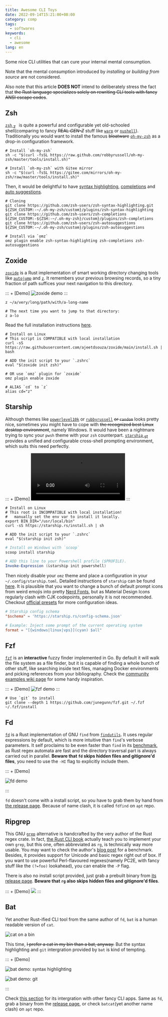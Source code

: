 ```yaml
---
title: Awesome CLI Toys
date: 2022-09-14T15:21:00+08:00
category: comp
tags:
  - softwares
keywords:
  - cli
  - awesome
lang: en
---
```


Some nice CLI utilities that can cure your internal mental consumption.

<!-- more -->

Note that the mental consumption introduced by *installing* or *building from source* are not considered.

Also note that this article **DOES NOT** intend to deliberately stress the fact that ~~the Rust language specializes solely on rewriting CLI tools with fancy ANSI escape codes~~.

## Zsh

[`zsh` <img src="https://www.zsh.org/color_vertical_icon.png" alt="zsh" style="display: inline; height: 1em; vertical-align: sub;">](http://www.zsh.org/) is quite a powerful and configurable yet old-schooled shell(comparing to fancy ~~REAL *GEN-Z*~~ stuff like [`warp`](https://www.warp.dev/) or [`nushell`](https://www.nushell.sh/)). Traditionally you would want to install the famous ~~bloatware~~ [`oh-my-zsh`](https://ohmyz.sh/) as a drop-in configuration framework.

```shell
# Install `oh-my-zsh`
sh -c "$(curl -fsSL https://raw.github.com/robbyrussell/oh-my-zsh/master/tools/install.sh)"

# Install `oh-my-zsh` with Gitee mirror
sh -c "$(curl -fsSL https://gitee.com/mirrors/oh-my-zsh/raw/master/tools/install.sh)"
```

 Then, it would be delightful to have [syntax highlighting](https://github.com/zsh-users/zsh-syntax-highlighting), [completions](https://github.com/zsh-users/zsh-completions) and [auto suggestions](https://github.com/zsh-users/zsh-autosuggestions).

```shell
# Cloning
git clone https://github.com/zsh-users/zsh-syntax-highlighting.git ${ZSH_CUSTOM:-~/.oh-my-zsh/custom}/plugins/zsh-syntax-highlighting
git clone https://github.com/zsh-users/zsh-completions ${ZSH_CUSTOM:-${ZSH:-~/.oh-my-zsh}/custom}/plugins/zsh-completions
git clone https://github.com/zsh-users/zsh-autosuggestions ${ZSH_CUSTOM:-~/.oh-my-zsh/custom}/plugins/zsh-autosuggestions

# Install via `omz`
omz plugin enable zsh-syntax-highlighting zsh-completions zsh-autosuggestions
```

## Zoxide

[`zoxide`](https://github.com/ajeetdsouza/zoxide) is a Rust implementation of smart working directory changing tools like [`autojump`](https://github.com/wting/autojump) and [`z`](https://github.com/rupa/z). It remembers your previous browsing records, so a tiny fraction of path suffices your next navigation to this directory. 

::: + [Demo]
![zoxide demo](https://github.com/ajeetdsouza/zoxide/raw/main/contrib/tutorial.webp)
:::

```shell
z ~/a/very/long/path/with/a-long-name

# The next time you want to jump to that directory:
z a-lo
```

Read the full installation instructions [here](https://github.com/ajeetdsouza/zoxide#installation).

```shell
# Install on Linux
# This script is COMPATIBLE with local installation
curl -sS https://raw.githubusercontent.com/ajeetdsouza/zoxide/main/install.sh | bash

# ADD the init script to your `.zshrc` 
eval "$(zoxide init zsh)"

# OR use `omz` plugin for `zoxide`
omz plugin enable zoxide

# ALIAS `cd` to `z`
alias cd="z"
```

## Starship 

Although themes like [`powerlevel10k`](https://github.com/romkatv/powerlevel10k) or [`rubbyrussell`](https://github.com/ohmyzsh/ohmyzsh/wiki/Themes#robbyrussell) ~~or `random`~~ looks pretty nice, sometimes you might have to cope with ~~the recognized best Linux desktop environment~~, namely Windows. It would have been a nightmare trying to sync your `pwsh` theme with your `zsh` counterpart. [`starship` <img src="https://starship.rs/icon.png" alt="starship" style="display: inline; height: 1em; vertical-align: sub;">](https://starship.rs/) provides a unified and configurable cross-shell prompting environment, which suits this need perfectly.

::: + [Demo]
<video controls>
  <source src="https://starship.rs/demo.webm" type="video/webm">
</video>
:::

```shell
# Install on Linux
# This root is INCOMPATIBLE with local installation!
#   manually set the env var to install it locally.
export BIN_DIR="/usr/local/bin"
curl -sS https://starship.rs/install.sh | sh

# ADD the init script to your `.zshrc`
eval "$(starship init zsh)"
```

```powershell
# Install on Windows with `scoop`
scoop install starship

# ADD this line to your Powershell profile ($PROFILE).
Invoke-Expression (&starship init powershell)
```

Then nicely disable your `omz` theme and place a configuration in your `~/.config/starship.toml`. Detailed instructions of `starship` can be found [here](https://starship.rs/config/). It is plausible that you want to change a bunch of default prompt icons from weird emojis into pretty [Nerd Fonts](https://www.nerdfonts.com), but as Material Design Icons regularly clash with CJK codepoints, personally it is not recommended. Checkout [official presets](https://starship.rs/presets/#nerd-font-symbols) for more configuration ideas.

```toml
# Starship config schema
"$schema" = 'https://starship.rs/config-schema.json'

# Example: Inject some prompt of the current operating system
format = "[{windows|linux|vps}](cyan) $all"
```

## Fzf

[`fzf`](https://github.com/junegunn/fzf) is an **interactive** fuzzy finder implemented in Go. By default it will walk the file system as a file finder, but it is capable of finding a whole bunch of other stuff, like searching inside text files, managing Docker environments and picking references from your bibliography. Check the [community examples wiki page](https://github.com/junegunn/fzf/wiki/examples) for some handy inspiration. 

::: + [Demo]
![fzf demo](https://raw.githubusercontent.com/junegunn/i/master/fzf-preview.png)
:::

```shell
# Use `git` to install
git clone --depth 1 https://github.com/junegunn/fzf.git ~/.fzf
~/.fzf/install
```

## Fd

[`fd`](https://github.com/sharkdp/fd) is a Rust implementation of GNU `find` from [`findutils`](https://www.gnu.org/software/findutils/). It uses regular expressions by default, which is more intuitive than `find`'s verbose parameters. It self proclaims to be even faster than `find` in its [benchmark](https://github.com/sharkdp/fd#benchmark), as Rust regex automata are fast and the directory traversal part is always carried out in parallel. **Beware that `fd` skips hidden files and gitignore'd files**, you need to use the `-HI` flag to explicitly include them.

::: + [Demo]

![fd demo](https://github.com/sharkdp/fd/raw/master/doc/screencast.svg)

:::

`fd` doesn't come with a install script, so you have to grab them by hand from [the release page](https://github.com/sharkdp/fd/releases). Because of name clash, it is called `fdfind` on `apt` repo.

## Ripgrep

This GNU [`grep`](https://www.gnu.org/software/grep/) alternative is handcrafted by the very author of the Rust regex crate. In fact, [the Rust CLI book](https://rust-cli.github.io/book/tutorial/index.html) actually teach you to implement your own `grep`, but this one, often abbreviated as `rg`, is technically way more usable. You may want to check the author's [blog post](https://blog.burntsushi.net/ripgrep/) for a benchmark. Besides, it provides support for Unicode and basic regex right out of box. If you want to use powerful Perl-flavoured regexes(namely PC2E, with fancy stuff like the `(?=foo)` lookahead), you can enable the `-P` flag. 

There is also no install script provided, just grab a prebuilt binary from [its release page](https://github.com/BurntSushi/ripgrep/releases). **Beware that `rg` also skips hidden files and gitignore'd files**.

::: + [Demo]
![](https://burntsushi.net/stuff/ripgrep1.png)
:::

 ## Bat

Yet another Rust-ified CLI tool from the same author of `fd`, `bat` is a human readable version of `cat`. 

![cat on a bin](https://images.unsplash.com/photo-1613341027066-a522e1a04c27?ixlib=rb-1.2.1&ixid=MnwxMjA3fDB8MHxwaG90by1wYWdlfHx8fGVufDB8fHx8&auto=format&fit=crop&w=774&q=80)

This time, ~~I prefer a cat in my bin than a bat, anyway.~~ But the syntax highlighting and `git` intergration provided by `bat` is kind of tempting.

::: + [Demo]

![bat demo: syntax highlighting](https://camo.githubusercontent.com/7b7c397acc5b91b4c4cf7756015185fe3c5f700f70d256a212de51294a0cf673/68747470733a2f2f696d6775722e636f6d2f724773646e44652e706e67)

![bat demo: git](https://camo.githubusercontent.com/c436c206f2c86605ab2f9fb632dd485afc05fccbf14af472770b0c59d876c9cc/68747470733a2f2f692e696d6775722e636f6d2f326c53573452452e706e67)

:::

Check [this section](https://camo.githubusercontent.com/c436c206f2c86605ab2f9fb632dd485afc05fccbf14af472770b0c59d876c9cc/68747470733a2f2f692e696d6775722e636f6d2f326c53573452452e706e67) for its intergration with other fancy CLI apps. Same as `fd`, grab a binary from the [release page](https://github.com/sharkdp/bat/releases), or check `batcat`(yet another name clash) on `apt` repo.
